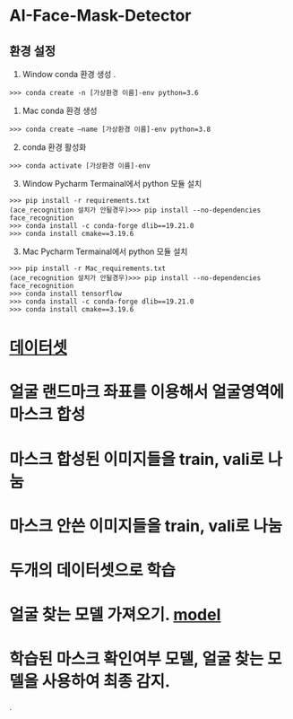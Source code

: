 # AI-Face-Mask-Detector

## 환경 설정

1. Window conda 환경 생성 
.
```
>>> conda create -n [가상환경 이름]-env python=3.6
```

1. Mac conda 환경 생성 

```
>>> conda create —name [가상환경 이름]-env python=3.8
```

2. conda 환경 활성화

```
>>> conda activate [가상환경 이름]-env
```

3. Window Pycharm Termainal에서 python 모듈 설치

```
>>> pip install -r requirements.txt 
(ace_recognition 설치가 안될경우)>>> pip install --no-dependencies face_recognition 
>>> conda install -c conda-forge dlib==19.21.0
>>> conda install cmake==3.19.6
```

3. Mac Pycharm Termainal에서 python 모듈 설치

```
>>> pip install -r Mac_requirements.txt 
(ace_recognition 설치가 안될경우)>>> pip install --no-dependencies face_recognition 
>>> conda install tensorflow
>>> conda install -c conda-forge dlib==19.21.0
>>> conda install cmake==3.19.6
```


# [데이터셋](https://api.github.com/repos/prajnasb/observations/contents/experiements/data/without_mask?ref=master)

# 얼굴 랜드마크 좌표를 이용해서 얼굴영역에 마스크 합성
# 마스크 합성된 이미지들을 train, vali로 나눔
# 마스크 안쓴 이미지들을 train, vali로 나눔
# 두개의 데이터셋으로 학습
# 얼굴 찾는 모델 가져오기. [model](https://drive.google.com/file/d/1zypxcMVbZE_KzTf5vbDQobbllZRgSwKs/view)
# 학습된 마스크 확인여부 모델, 얼굴 찾는 모델을 사용하여 최종 감지.
.
